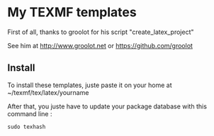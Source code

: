 # My TEXMF templates
First of all, thanks to groolot for his script "create_latex_project"

See him at http://www.groolot.net or https://github.com/groolot

## Install
To install these templates, juste paste it on your home at ~/texmf/tex/latex/yourname

After that, you juste have to update your package database with this command line :

`sudo texhash`
